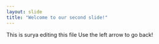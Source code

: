 ```yaml
---
layout: slide
title: "Welcome to our second slide!"
---
```

This is surya editing this file
Use the left arrow to go back!
